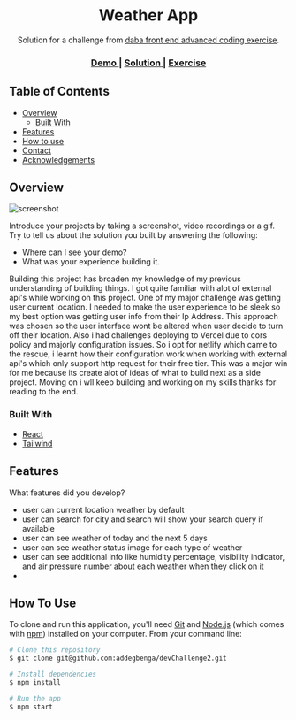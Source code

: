 <!-- Please update value in the {}  -->

<h1 align="center">Weather App</h1>

<div align="center">
   Solution for a challenge from  <a href="https://investondaba.notion.site/daba-Front-End-Advanced-Test-1-e75b281f295e4457acac147d70312ee2" target="_blank">daba front end advanced coding exercise</a>.
</div>

<div align="center">
  <h3>
    <a href="https://www.loom.com/share/9cba89695fba4371b91571a3878aa994">
      Demo
    </a>
    <span> | </span>
    <a href="https://weather-forecast007.netlify.app">
      Solution
    </a>
    <span> | </span>
    <a href="https://investondaba.notion.site/daba-Front-End-Advanced-Test-1-e75b281f295e4457acac147d70312ee2">
      Exercise
    </a>
  </h3>
</div>

<!-- TABLE OF CONTENTS -->

## Table of Contents

- [Overview](#overview)
  - [Built With](#built-with)
- [Features](#features)
- [How to use](#how-to-use)
- [Contact](#contact)
- [Acknowledgements](#acknowledgements)

<!-- OVERVIEW -->

## Overview

![screenshot](https://user-images.githubusercontent.com/16707738/92399059-5716eb00-f132-11ea-8b14-bcacdc8ec97b.png)

Introduce your projects by taking a screenshot, video recordings or a gif. Try to tell us about the solution you built by answering the following:

- Where can I see your demo?
- What was your experience building it.

Building this project has broaden my knowledge of my previous understanding of building things.
I got quite familiar with alot of external api's while working on this project.
One of my major challenge was getting user current location.
I needed to make the user experience to be sleek so my best option was getting user info from their Ip Address.
This approach was chosen so the user interface wont be altered when user decide to turn off their location.
Also i had challenges deploying to Vercel due to cors policy and majorly configuration issues.
So i opt for netlify which came to the rescue, i learnt how their configuration work when working with external api's
which only support http request for their free tier.
This was a major win for me because its create alot of ideas of what to build next as a side project.
Moving on i wll keep building and working on my skills thanks for reading to the end.


### Built With

<!-- This section should list any major frameworks that you built your project using. Here are a few examples.-->

- [React](https://reactjs.org/)
- [Tailwind](https://tailwindcss.com/)

## Features





What features did you develop?
<!-- List the features of your application or follow the template. Don't share the figma file here :) -->
<ul>
<li>user can current location weather by default</li>
<li>user can search for city and search will show your search query if available</li>
<li>user can see weather of today and the next 5 days</li>
<li>user can see weather status image for each type of weather </li>
<li>user can see additional info like humidity percentage, visibility indicator, and air pressure number about each weather when they click on it</li>
<li></li>
</ul>

## How To Use

<!-- Example: -->

To clone and run this application, you'll need [Git](https://git-scm.com) and [Node.js](https://nodejs.org/en/download/) (which comes with [npm](http://npmjs.com)) installed on your computer. From your command line:

```bash
# Clone this repository
$ git clone git@github.com:addegbenga/devChallenge2.git

# Install dependencies
$ npm install

# Run the app
$ npm start
```